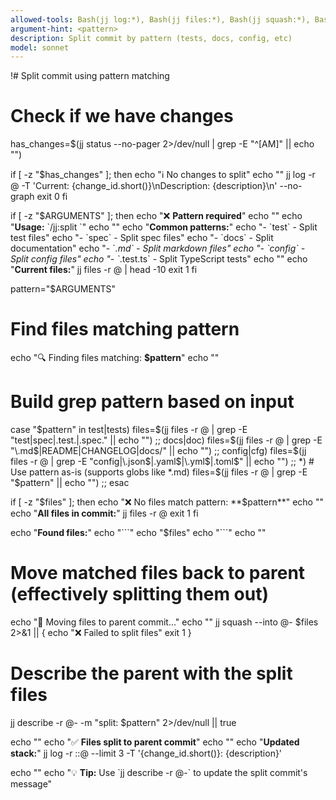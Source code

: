 ```yaml
---
allowed-tools: Bash(jj log:*), Bash(jj files:*), Bash(jj squash:*), Bash(jj describe:*), Bash(jj new:*)
argument-hint: <pattern>
description: Split commit by pattern (tests, docs, config, etc)
model: sonnet
---
```


!# Split commit using pattern matching

# Check if we have changes

has_changes=$(jj status --no-pager 2>/dev/null | grep -E "^[AM]" || echo "")

if [ -z "$has_changes" ]; then
echo "ℹ️ No changes to split"
echo ""
jj log -r @ -T 'Current: {change_id.short()}\nDescription: {description}\n' --no-graph
exit 0
fi

if [ -z "$ARGUMENTS" ]; then
echo "❌ **Pattern required**"
echo ""
echo "**Usage:** \`/jj:split <pattern>\`"
echo ""
echo "**Common patterns:**"
echo "- \`test\` - Split test files"
echo "- \`spec\` - Split spec files"
echo "- \`docs\` - Split documentation"
echo "- \`_.md\` - Split markdown files"
echo "- \`config\` - Split config files"
echo "- \`_.test.ts\` - Split TypeScript tests"
echo ""
echo "**Current files:**"
jj files -r @ | head -10
exit 1
fi

pattern="$ARGUMENTS"

# Find files matching pattern

echo "🔍 Finding files matching: **$pattern**"
echo ""

# Build grep pattern based on input

case "$pattern" in
  test|tests)
    files=$(jj files -r @ | grep -E "test|spec|\.test\.|\.spec\." || echo "")
;;
docs|doc)
files=$(jj files -r @ | grep -E "\.md$|README|CHANGELOG|docs/" || echo "")
;;
config|cfg)
files=$(jj files -r @ | grep -E "config|\.json$|\.yaml$|\.yml$|\.toml$" || echo "")
    ;;
  *)
    # Use pattern as-is (supports globs like *.md)
    files=$(jj files -r @ | grep -E "$pattern" || echo "")
;;
esac

if [ -z "$files" ]; then
echo "❌ No files match pattern: **$pattern**"
echo ""
echo "**All files in commit:**"
jj files -r @
exit 1
fi

echo "**Found files:**"
echo "\`\`\`"
echo "$files"
echo "\`\`\`"
echo ""

# Move matched files back to parent (effectively splitting them out)

echo "🔀 Moving files to parent commit..."
echo ""
jj squash --into @- $files 2>&1 || {
echo "❌ Failed to split files"
exit 1
}

# Describe the parent with the split files

jj describe -r @- -m "split: $pattern" 2>/dev/null || true

echo ""
echo "✅ **Files split to parent commit**"
echo ""
echo "**Updated stack:**"
jj log -r ::@ --limit 3 -T '{change_id.short()}: {description}'

echo ""
echo "💡 **Tip:** Use \`jj describe -r @-\` to update the split commit's message"
